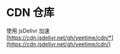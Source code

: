 # CDN 仓库
使用 jsDelivr 加速   
[https://cdn.jsdelivr.net/gh/yeetime/cdn/*](https://cdn.jsdelivr.net/gh/yeetime/cdn/)
